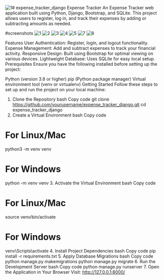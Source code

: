 ![1](https://github.com/user-attachments/assets/e48407ec-d64a-4416-ad2e-a9459a9068af)# expense_tracker_django
Expense Tracker
An Expense Tracker web application built using Python, Django, Bootstrap, and SQLite. This project allows users to register, log in, and track their expenses by adding or subtracting amounts as needed.

#screenshots
![1](https://github.com/user-attachments/assets/eef1601d-1035-4449-a2f7-35f56752ac16)
![2](https://github.com/user-attachments/assets/14a50b0c-fd29-4236-aa3b-45e7e9a1c169)
![3](https://github.com/user-attachments/assets/92e9304d-757e-4299-8fb9-6b14cbca869d)
![4](https://github.com/user-attachments/assets/cb161b21-a4bb-413e-9973-e29de2670531)
![5](https://github.com/user-attachments/assets/4e5be9ab-9000-40ef-818b-56b4f973fa10)
![7](https://github.com/user-attachments/assets/7ed4bd15-9095-4437-8dbd-f8b826636696)
![8](https://github.com/user-attachments/assets/8e67e6a9-03be-4730-b04c-231f633e2672)


Features
User Authentication: Register, login, and logout functionality.
Expense Management: Add and subtract expenses to track your financial activity.
Responsive Design: Built using Bootstrap for optimal viewing on various devices.
Lightweight Database: Uses SQLite for easy local setup.
Prerequisites
Ensure you have the following installed before setting up the project:

Python (version 3.8 or higher)
pip (Python package manager)
Virtual environment tool (venv or virtualenv)
Getting Started
Follow these steps to set up and run the project on your local machine:

1. Clone the Repository
bash
Copy code
git clone https://github.com/yourusername/expense_tracker_django.git
cd expense_tracker_django
2. Create a Virtual Environment
bash
Copy code
# For Linux/Mac
python3 -m venv venv

# For Windows
python -m venv venv
3. Activate the Virtual Environment
bash
Copy code
# For Linux/Mac
source venv/bin/activate

# For Windows
venv\Scripts\activate
4. Install Project Dependencies
bash
Copy code
pip install -r requirements.txt
5. Apply Database Migrations
bash
Copy code
python manage.py makemigrations
python manage.py migrate
6. Run the Development Server
bash
Copy code
python manage.py runserver
7. Open the Application in Your Browser
Visit: http://127.0.0.1:8000/
